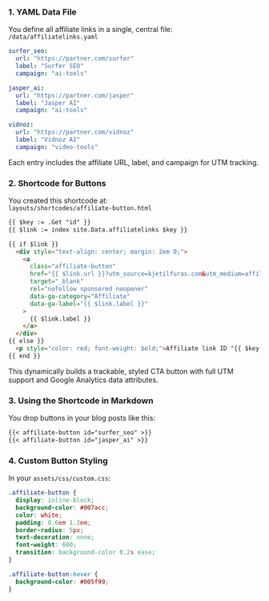 ### 1. YAML Data File

You define all affiliate links in a single, central file:  
`/data/affiliatelinks.yaml`

```yaml
surfer_seo:
  url: "https://partner.com/surfer"
  label: "Surfer SEO"
  campaign: "ai-tools"

jasper_ai:
  url: "https://partner.com/jasper"
  label: "Jasper AI"
  campaign: "ai-tools"

vidnoz:
  url: "https://partner.com/vidnoz"
  label: "Vidnoz AI"
  campaign: "video-tools"

```
Each entry includes the affiliate URL, label, and campaign for UTM tracking.

### 2. Shortcode for Buttons

You created this shortcode at:  
`layouts/shortcodes/affiliate-button.html`

```html
{{ $key := .Get "id" }}
{{ $link := index site.Data.affiliatelinks $key }}

{{ if $link }}
  <div style="text-align: center; margin: 2em 0;">
    <a 
      class="affiliate-button"
      href="{{ $link.url }}?utm_source=kjetilfuras.com&utm_medium=affiliate&utm_campaign={{ $link.campaign }}"
      target="_blank"
      rel="nofollow sponsored noopener"
      data-ga-category="Affiliate"
      data-ga-label="{{ $link.label }}"
    >
      {{ $link.label }}
    </a>
  </div>
{{ else }}
  <p style="color: red; font-weight: bold;">Affiliate link ID "{{ $key }}" not found.</p>
{{ end }}

```
This dynamically builds a trackable, styled CTA button with full UTM support and Google Analytics data attributes.

### 3. Using the Shortcode in Markdown

You drop buttons in your blog posts like this:

```markdown
{{< affiliate-button id="surfer_seo" >}}
{{< affiliate-button id="jasper_ai" >}}
```

### 4. Custom Button Styling

In your `assets/css/custom.css`:

```css
.affiliate-button {
  display: inline-block;
  background-color: #007acc;
  color: white;
  padding: 0.6em 1.2em;
  border-radius: 5px;
  text-decoration: none;
  font-weight: 600;
  transition: background-color 0.2s ease;
}

.affiliate-button:hover {
  background-color: #005f99;
}
```
